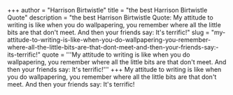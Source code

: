 +++
author = "Harrison Birtwistle"
title = "the best Harrison Birtwistle Quote"
description = "the best Harrison Birtwistle Quote: My attitude to writing is like when you do wallpapering, you remember where all the little bits are that don't meet. And then your friends say: It's terrific!"
slug = "my-attitude-to-writing-is-like-when-you-do-wallpapering-you-remember-where-all-the-little-bits-are-that-dont-meet-and-then-your-friends-say:-its-terrific!"
quote = '''My attitude to writing is like when you do wallpapering, you remember where all the little bits are that don't meet. And then your friends say: It's terrific!'''
+++
My attitude to writing is like when you do wallpapering, you remember where all the little bits are that don't meet. And then your friends say: It's terrific!
